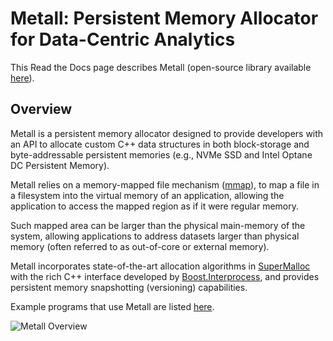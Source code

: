 # Metall: Persistent Memory Allocator for Data-Centric Analytics

This Read the Docs page describes Metall (open-source library available [here]((https://github.com/LLNL/copperr))).

## Overview

Metall is a persistent memory allocator designed to provide developers with an API to allocate custom C++ data structures in both block-storage and
byte-addressable persistent memories (e.g., NVMe SSD and Intel Optane DC Persistent Memory).

Metall relies on a memory-mapped file mechanism ([mmap](http://man7.org/linux/man-pages/man2/mmap.2.html)),
to map a file in a filesystem into the virtual memory of an application,
allowing the application to access the mapped region as if it were regular memory.

Such mapped area can be larger than the physical main-memory of the system, allowing applications
to address datasets larger than physical memory (often referred to as out-of-core or external memory).

Metall incorporates state-of-the-art allocation algorithms in [SuperMalloc](https://dl.acm.org/doi/10.1145/2887746.2754178) with
the rich C++ interface developed by [Boost.Interprocess](https://www.boost.org/doc/libs/release/doc/html/interprocess.html),
and provides persistent memory snapshotting (versioning) capabilities.

Example programs that use Metall are listed [here](detail/example.md).

![Metall Overview](./img/copperr_overview.png)
